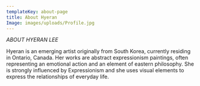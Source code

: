 ```yaml
---
templateKey: about-page
title: About Hyeran
Image: images/uploads/Profile.jpg
---
```

*ABOUT HYERAN LEE*

Hyeran is an emerging artist originally from South Korea, currently residing in Ontario, Canada. Her works are abstract expressionism paintings, often representing an emotional action and an element of eastern philosophy. She is strongly influenced by Expressionism and she uses visual elements to express the relationships of everyday life.
